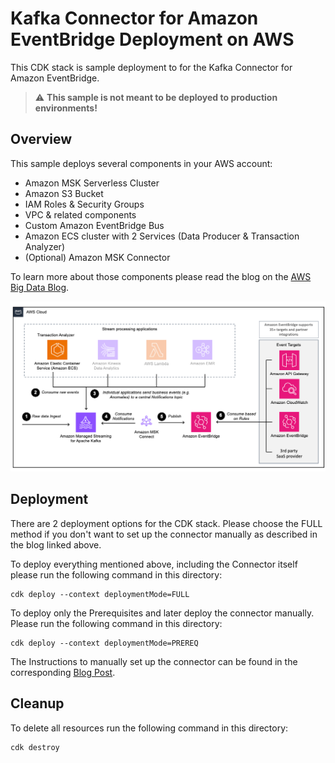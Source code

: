 # Kafka Connector for Amazon EventBridge Deployment on AWS

This CDK stack is sample deployment to for the Kafka Connector for Amazon EventBridge. 

> :warning: **This sample is not meant to be deployed to production environments!**

## Overview

This sample deploys several components in your AWS account:

- Amazon MSK Serverless Cluster
- Amazon S3 Bucket
- IAM Roles & Security Groups
- VPC & related components
- Custom Amazon EventBridge Bus
- Amazon ECS cluster with 2 Services (Data Producer & Transaction Analyzer)
- (Optional) Amazon MSK Connector

To learn more about those components please read the blog on the [AWS Big Data Blog](https://aws.amazon.com).

![Architecture Diagram](./images/architecture.png)

## Deployment

There are 2 deployment options for the CDK stack. Please choose the FULL method if you don't want to set up the connector
manually as described in the blog linked above. 

To deploy everything mentioned above, including the Connector itself please run the following command in this directory:
```shell
cdk deploy --context deploymentMode=FULL
```

To deploy only the Prerequisites and later deploy the connector manually. Please run the following command in this directory:

```shell
cdk deploy --context deploymentMode=PREREQ
```

The Instructions to manually set up the connector can be found in the corresponding [Blog Post](https://aws.amazon.com).

## Cleanup

To delete all resources run the following command in this directory:

```
cdk destroy
```